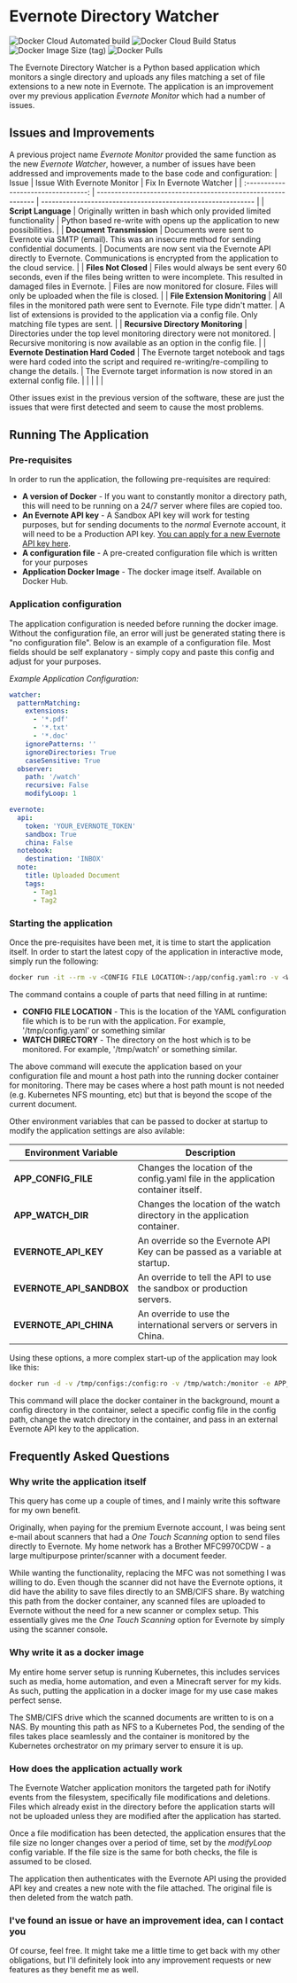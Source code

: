 # Evernote Directory Watcher

![Docker Cloud Automated build](https://img.shields.io/docker/cloud/automated/geoffh1977/evernote-watcher?style=plastic) ![Docker Cloud Build Status](https://img.shields.io/docker/cloud/build/geoffh1977/evernote-watcher?style=plastic) ![Docker Image Size (tag)](https://img.shields.io/docker/image-size/geoffh1977/evernote-watcher/latest?style=plastic) ![Docker Pulls](https://img.shields.io/docker/pulls/geoffh1977/evernote-watcher?style=plastic)

The Evernote Directory Watcher is a Python based application which monitors a single directory and uploads any files matching a set of file extensions to a new note in Evernote. The application is an improvement over my previous application _Evernote Monitor_ which had a number of issues.



## Issues and Improvements
A previous project name _Evernote Monitor_ provided the same function as the new _Evernote Watcher_, however, a number of issues have been addressed and improvements made to the base code and configuration:
|                Issue                | Issue With Evernote Monitor                                  | Fix In Evernote Watcher                                      |
| :---------------------------------: | ------------------------------------------------------------ | ------------------------------------------------------------ |
|         **Script Language**         | Originally written in bash which only provided limited functionality | Python based re-write with opens up the application to new possibilities. |
|      **Document Transmission**      | Documents were sent to Evernote via SMTP (email). This was an insecure method for sending confidential documents. | Documents are now sent via the Evernote API directly to Evernote. Communications is encrypted from the application to the cloud service. |
|        **Files Not Closed**         | Files would always be sent every 60 seconds, even if the files being written to were incomplete. This resulted in damaged files in Evernote. | Files are now monitored for closure. Files will only be uploaded when the file is closed. |
|    **File Extension Monitoring**    | All files in the monitored path were sent to Evernote. File type didn't matter. | A list of extensions is provided to the application via a config file. Only matching file types are sent. |
| **Recursive Directory Monitoring**  | Directories under the top level monitoring directory were not monitored. | Recursive monitoring is now available as an option in the config file. |
| **Evernote Destination Hard Coded** | The Evernote target notebook and tags were hard coded into the script and required re-writing/re-compiling to change the details. | The Evernote target information is now stored in an external config file. |
|                                     |                                                              |                                                              |

Other issues exist in the previous version of the software, these are just the issues that were first detected and seem to cause the most problems.



## Running The Application

### Pre-requisites

In order to run the application, the following pre-requisites are required:

- **A version of Docker** - If you want to constantly monitor a directory path, this will need to be running on a 24/7 server where files are copied too.
- **An Evernote API key** - A Sandbox API key will work for testing purposes, but for sending documents to the _normal_ Evernote account, it will need to be a Production API key. [You can apply for a new Evernote API key here](https://dev.evernote.com/doc/).
- **A configuration file** - A pre-created configuration file which is written for your purposes
- **Application Docker Image** - The docker image itself. Available on Docker Hub.



### Application configuration

The application configuration is needed before running the docker image. Without the configuration file, an error will just be generated stating there is "no configuration file". Below is an example of a configuration file. Most fields should be self explanatory - simply copy and paste this config and adjust for your purposes.

_Example Application Configuration:_

```yaml
watcher:
  patternMatching:
    extensions:
      - '*.pdf'
      - '*.txt'
      - '*.doc'
    ignorePatterns: ''
    ignoreDirectories: True
    caseSensitive: True
  observer:
    path: '/watch'
    recursive: False
    modifyLoop: 1

evernote:
  api:
    token: 'YOUR_EVERNOTE_TOKEN'
    sandbox: True
    china: False
  notebook:
    destination: 'INBOX'
  note:
    title: Uploaded Document
    tags:
      - Tag1
      - Tag2
```



### Starting the application

Once the pre-requisites have been met, it is time to start the application itself. In order to start the latest copy of the application in interactive mode, simply run the following:

```bash
docker run -it --rm -v <CONFIG FILE LOCATION>:/app/config.yaml:ro -v <WATCH DIRECTORY>:/watch geoffh1977/evernote-watcher
```

The command contains a couple of parts that need filling in at runtime:

* **CONFIG FILE LOCATION** - This is the location of the YAML configuration file which is to be run with the application. For example, '/tmp/config.yaml' or something similar
* **WATCH DIRECTORY** - The directory on the host which is to be monitored. For example, '/tmp/watch' or something similar.

The above command will execute the application based on your configuration file and mount a host path into the running docker container for monitoring. There may be cases where a host path mount is not needed (e.g. Kubernetes NFS mounting, etc) but that is beyond the scope of the current document.

Other environment variables that can be passed to docker at startup to modify the application settings are also avilable:

| Environment Variable | Description                                                  |
| -------------------- | ------------------------------------------------------------ |
| **APP_CONFIG_FILE**  | Changes the location of the config.yaml file in the application container itself. |
| **APP_WATCH_DIR**    | Changes the location of the watch directory in the application container. |
| **EVERNOTE_API_KEY** | An override so the Evernote API Key can be passed as a variable at startup. |
| **EVERNOTE_API_SANDBOX** | An override to tell the API to use the sandbox or production servers. |
| **EVERNOTE_API_CHINA** | An override to use the international servers or servers in China. |

 Using these options, a more complex start-up of the application may look like this:

```bash
docker run -d -v /tmp/configs:/config:ro -v /tmp/watch:/monitor -e APP_CONFIG_FILE=/config/production.yaml -e APP_WATCH_DIR=/monitor -e EVERNOTE_API_KEY=abcdef12345678 geoffh1977/evernote-watcher
```

This command will place the docker container in the background, mount a config directory in the container, select a specific config file in the config path, change the watch directory in the container, and pass in an external Evernote API key to the application.



## Frequently Asked Questions

### Why write the application itself

This query has come up a couple of times, and I mainly write this software for my own benefit.

Originally, when paying for the premium Evernote account, I was being sent e-mail about scanners that had a _One Touch Scanning_ option to send files directly to Evernote. My home network has a Brother MFC9970CDW - a large multipurpose printer/scanner with a document feeder.

While wanting the functionality, replacing the MFC was not something I was willing to do. Even though the scanner did not have the Evernote options, it did have the ability to save files directly to an SMB/CIFS share. By watching this path from the docker container, any scanned files are uploaded to Evernote without the need for a new scanner or complex setup. This essentially gives me the _One Touch Scanning_ option for Evernote by simply using the scanner console.

### Why write it as a docker image

My entire home server setup is running Kubernetes, this includes services such as media, home automation, and even a Minecraft server for my kids. As such, putting the application in a docker image for my use case makes perfect sense.

The SMB/CIFS drive which the scanned documents are written to is on a NAS. By mounting this path as NFS to a Kubernetes Pod, the sending of the files takes place seamlessly and the container is monitored by the Kubernetes orchestrator on my primary server to ensure it is up.

### How does the application actually work

The Evernote Watcher application monitors the targeted path for iNotify events from the filesystem, specifically file modifications and deletions. Files which already exist in the directory before the application starts will not be uploaded unless they are modified after the application has started.

Once a file modification has been detected, the application ensures that the file size no longer changes over a period of time, set by the _modifyLoop_ config variable. If the file size is the same for both checks, the file is assumed to be closed.

The application then authenticates with the Evernote API using the provided API key and creates a new note with the file attached. The original file is then deleted from the watch path.

### I've found an issue or have an improvement idea, can I contact you

Of course, feel free. It might take me a little time to get back with my other obligations, but I'll definitely look into any improvement requests or new features as they benefit me as well.

